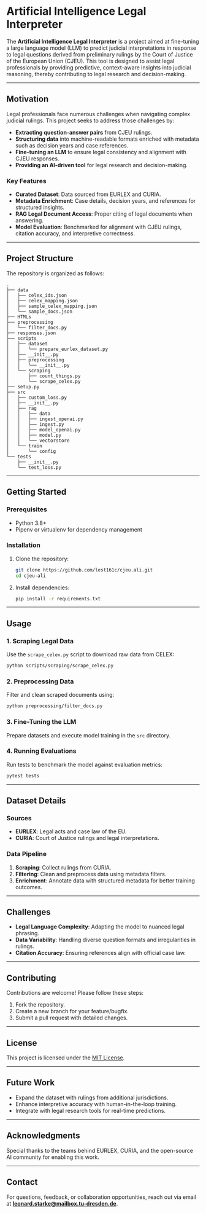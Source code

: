 # Artificial Intelligence Legal Interpreter

The **Artificial Intelligence Legal Interpreter** is a project aimed at fine-tuning a large language model (LLM) to predict judicial interpretations in response to legal questions derived from preliminary rulings by the Court of Justice of the European Union (CJEU). This tool is designed to assist legal professionals by providing predictive, context-aware insights into judicial reasoning, thereby contributing to legal research and decision-making.

---

## Motivation

Legal professionals face numerous challenges when navigating complex judicial rulings. This project seeks to address those challenges by:

- **Extracting question-answer pairs** from CJEU rulings.
- **Structuring data** into machine-readable formats enriched with metadata such as decision years and case references.
- **Fine-tuning an LLM** to ensure legal consistency and alignment with CJEU responses.
- **Providing an AI-driven tool** for legal research and decision-making.

### Key Features
- **Curated Dataset**: Data sourced from EURLEX and CURIA.
- **Metadata Enrichment**: Case details, decision years, and references for structured insights.
- **RAG Legal Document Access**: Proper citing of legal documents when answering.
- **Model Evaluation**: Benchmarked for alignment with CJEU rulings, citation accuracy, and interpretive correctness.

---

## Project Structure

The repository is organized as follows:

```
.
├── data
│   ├── celex_ids.json
│   ├── celex_mapping.json
│   ├── sample_celex_mapping.json
│   └── sample_docs.json
├── HTMLs
├── preprocessing
│   └── filter_docs.py
├── responses.json
├── scripts
│   ├── dataset
│   │   └── prepare_eurlex_dataset.py
│   ├── __init__.py
│   ├── preprocessing
│   │   └── __init__.py
│   └── scraping
│       ├── count_things.py
│       └── scrape_celex.py
├── setup.py
├── src
│   ├── custom_loss.py
│   ├── __init__.py
│   ├── rag
│   │   ├── data
│   │   ├── ingest_openai.py
│   │   ├── ingest.py
│   │   ├── model_openai.py
│   │   ├── model.py
│   │   └── vectorstore
│   └── train
│       └── config
└── tests
    ├── __init__.py
    └── test_loss.py
```

---

## Getting Started

### Prerequisites
- Python 3.8+
- Pipenv or virtualenv for dependency management

### Installation
1. Clone the repository:
   ```bash
   git clone https://github.com/lest161c/cjeu.ali.git
   cd cjeu-ali
   ```
2. Install dependencies:
   ```bash
   pip install -r requirements.txt
   ```
---

## Usage

### 1. Scraping Legal Data
Use the `scrape_celex.py` script to download raw data from CELEX:
```bash
python scripts/scraping/scrape_celex.py
```

### 2. Preprocessing Data
Filter and clean scraped documents using:
```bash
python preprocessing/filter_docs.py
```

### 3. Fine-Tuning the LLM
Prepare datasets and execute model training in the `src` directory.

### 4. Running Evaluations
Run tests to benchmark the model against evaluation metrics:
```bash
pytest tests
```

---

## Dataset Details

### Sources
- **EURLEX**: Legal acts and case law of the EU.
- **CURIA**: Court of Justice rulings and legal interpretations.

### Data Pipeline
1. **Scraping**: Collect rulings from CURIA.
2. **Filtering**: Clean and preprocess data using metadata filters.
3. **Enrichment**: Annotate data with structured metadata for better training outcomes.

---

## Challenges
- **Legal Language Complexity**: Adapting the model to nuanced legal phrasing.
- **Data Variability**: Handling diverse question formats and irregularities in rulings.
- **Citation Accuracy**: Ensuring references align with official case law.

---

## Contributing

Contributions are welcome! Please follow these steps:

1. Fork the repository.
2. Create a new branch for your feature/bugfix.
3. Submit a pull request with detailed changes.

---

## License

This project is licensed under the [MIT License](LICENSE).

---

## Future Work
- Expand the dataset with rulings from additional jurisdictions.
- Enhance interpretive accuracy with human-in-the-loop training.
- Integrate with legal research tools for real-time predictions.

---

## Acknowledgments

Special thanks to the teams behind EURLEX, CURIA, and the open-source AI community for enabling this work.

---

## Contact

For questions, feedback, or collaboration opportunities, reach out via email at **leonard.starke@mailbox.tu-dresden.de**.
